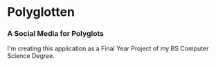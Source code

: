 # Polyglotten

### A Social Media for Polyglots

I'm creating this application as a Final Year Project of my BS Computer Science Degree.
